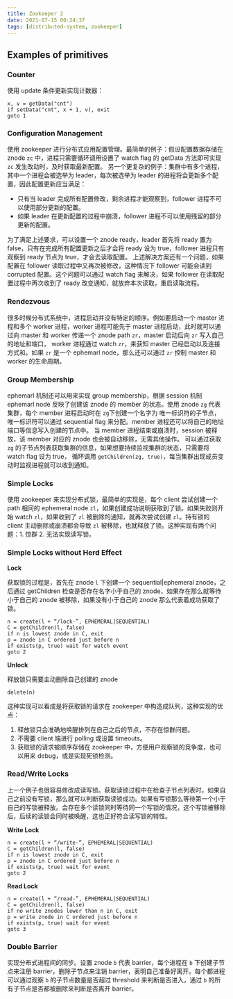 ```yaml
---
title: Zookeeper 2
date: 2021-07-15 00:24:37
tags: [distributed-system, zookeeper]
---
```


## Examples of primitives

### Counter

使用 update 条件更新实现计数器：

```
x, v = getData("cnt")
if setData("cnt", x + 1, v), exit
goto 1
```

### Configuration Management

使用 zookeeper 进行分布式应用配置管理。最简单的例子：假设配置数据存储在 znode `zc` 中，进程只需要循环调用设置了 watch flag 的 getData 方法即可实现 `zc` 发生改动时，及时获取最新配置。
另一个更复杂的例子：集群中有多个进程，其中一个进程会被选举为 leader，每次被选举为 leader 的进程将会更新多个配置，因此配置更新应当满足：
* 只有当 leader 完成所有配置修改，剩余进程才能观察到，follower 进程不可以使用部分更新的配置。
* 如果 leader 在更新配置的过程中崩溃，follower 进程不可以使用残留的部分更新的配置。

为了满足上述要求，可以设置一个 znode ready，leader 首先将 ready 置为 false，只有在完成所有配置更新之后才会将 ready 设为 true，follower 进程只有观察到 ready 节点为 true，才会去读取配置。
上述解决方案还有一个问题，如果配置在 follower 读取过程中又再次被修改，这种情况下 follower 可能会读到 corrupted 配置。这个问题可以通过 watch flag 来解决，如果 follower 在读取配置过程中再次收到了 ready 改变通知，就放弃本次读取，重启读取流程。


### Rendezvous

很多时候分布式系统中，进程启动并没有特定的顺序。例如要启动一个 master 进程和多个 worker 进程，worker 进程可能先于 master 进程启动，此时就可以通过向 master 和 worker 传递一个 znode path `zr`，master 启动后向 `zr` 写入自己的地址和端口， worker 进程通过 watch `zr`，来获知 master 已经启动以及连接方式和。如果 `zr` 是一个 ephemarl node，那么还可以通过 `zr` 控制 master 和 worker 的生命周期。

### Group Membership

ephemarl 机制还可以用来实现 group membership，根据 session 机制 ephemarl node 反映了创建该 znode 的 member 的状态。使用 znode `zg` 代表集群，每个 member 进程启动时在 `zg`下创建一个名字为 唯一标识符的子节点，唯一标识符可以通过 sequential flag 来分配。member 进程还可以将自己的地址端口等信息写入创建的节点中。
当 member 进程结束或崩溃时，session 被释放，该 member 对应的 znode 也会被自动移除，无需其他操作。
可以通过获取 `zg` 的子节点列表获取集群的信息，如果想要持续监视集群的状态，只需要将 watch flag 设为 true， 循环调用 `getChildren(zg, true)`，每当集群出现成员变动时监视进程就可以收到通知。 


### Simple Locks

使用 zookeeper 来实现分布式锁，最简单的实现是，每个 client 尝试创建一个 path 相同的 ephemeral node `zl`，如果创建成功说明获取到了锁。如果失败则开始 watch `zl`，如果收到了 `zl` 被删除的通知，就再次尝试创建 `zl`。持有锁的 client 主动删除或崩溃都会导致 `zl` 被移除，也就释放了锁。这种实现有两个问题：1. 惊群 2. 无法实现读写锁。


### Simple Locks without Herd Effect

**Lock**

获取锁的过程是，首先在 znode `l` 下创建一个 sequential\|ephemeral znode，之后通过 getChildren 检查是否存在名字小于自己的 znode，如果存在那么就等待小于自己的 znode 被移除，如果没有小于自己的 znode 那么代表着成功获取了锁。

```
n = create(l + “/lock-”, EPHEMERAL|SEQUENTIAL)
C = getChildren(l, false)
if n is lowest znode in C, exit
p = znode in C ordered just before n
if exists(p, true) wait for watch event
goto 2
```

**Unlock**

释放锁只需要主动删除自己创建的 znode

```
delete(n)
```

这种实现可以看成是将获取锁的请求在 zookeeper 中构造成队列，这种实现的优点：

1. 释放锁只会准确地唤醒排列在自己之后的节点，不存在惊群问题。
2. 不需要 client 端进行 polling 或设置 timeouts。
3. 获取锁的请求被顺序存储在 zookeeper 中，方便用户观察锁的竞争度，也可以用来 debug，或是实现死锁检测。

### Read/Write Locks

上一个例子也很容易修改成读写锁。获取读锁过程中在检查子节点列表时，如果自己之前没有写锁，那么就可以判断获取读锁成功。如果有写锁那么等待第一个小于自己的写锁被释放。会存在多个读锁同时等待同一个写锁的情况，这个写锁被移除后，后续的读锁会同时被唤醒，这也正好符合读写锁的特性。

**Write Lock**
```
n = create(l + “/write-”, EPHEMERAL|SEQUENTIAL)
C = getChildren(l, false)
if n is lowest znode in C, exit
p = znode in C ordered just before n
if exists(p, true) wait for event
goto 2
```

**Read Lock**
```
n = create(l + “/read-”, EPHEMERAL|SEQUENTIAL)
C = getChildren(l, false)
if no write znodes lower than n in C, exit
p = write znode in C ordered just before n
if exists(p, true) wait for event
goto 3
```

### Double Barrier

实现分布式进程间的同步。设置 znode `b` 代表 barrier，每个进程在 `b` 下创建子节点来注册 barrier，删除子节点来注销 barrier，表明自己准备好离开。每个都进程可以通过观察 `b` 的子节点数量是否超过 threshold 来判断是否进入，通过 `b` 的所有子节点是否都被删除来判断是否离开 barrier。
